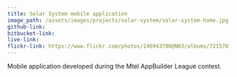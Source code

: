 ```yaml
---
title: Solar System mobile application
image_path: /assets/images/projects/solar-system/solar-system-home.jpg
github-link:
bitbucket-link:
live-link:
flickr-link: https://www.flickr.com/photos/146943780@N03/albums/72157672795529142
---
```

Mobile application developed during the Mtel AppBuilder League contest.
